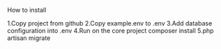 How to install

1.Copy project from github
2.Copy example.env to .env
3.Add database configuration into .env 
4.Run on the core project composer install
5.php artisan migrate

